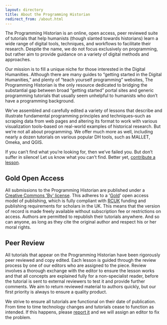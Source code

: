 ```yaml
---
layout: directory
title: About the Programming Historian
redirect_from: /about.html
---
```


The Programming Historian is an online, open access, peer reviewed suite of tutorials that help humanists (though slanted towards historians) learn a wide range of digital tools, techniques, and workflows to facilitate their research. Despite the name, we do not focus exclusively on programming, but rather aim to provide guidance on a variety of digital methods and approaches.

Our mission is to fill a unique niche for those interested in the Digital Humanities. Although there are many guides to “getting started in the Digital Humanities,” and plenty of “teach yourself programming” websites, The Programming Historian is the only resource dedicated to bridging the substantial gap between broad “getting started” portal sites and generic programming tutorials that usually seem unhelpful to humanists who don’t have a programming background.

We’ve assembled and carefully edited a variety of lessons that describe and illustrate fundamental programming principles and techniques–such as scraping data from web pages and altering its format to work with various visualization tools–based on real-world examples of historical research. But we’re not all about programming. We offer much more as well, including nearly a dozen tutorials on various popular DH tools, such as MALLET, Omeka, and QGIS.

If you can’t find what you’re looking for, then we’ve failed you. But don’t suffer in silence! Let us know what you can’t find. Better yet, [contribute a lesson](contribute).

Gold Open Access
---

All submissions to the Programming Historian are published under a [Creative Commons 'By' license](https://creativecommons.org/licenses/by/2.0/). This adheres to a '[Gold](https://en.wikipedia.org/wiki/Open_access)' open access model of publishing, which is fully compliant with [RCUK](http://www.rcuk.ac.uk/research/openaccess/) funding and publishing requirements for scholars in the UK. This means that the version of record is made freely available without subscription fee or restrictions on access. Authors are permitted to republish their tutorials anywhere. And so can anyone, as long as they cite the original author and respect his or her moral rights.

Peer Review
---

All tutorials that appear on the Programming Historian have been rigorously peer reviewed and copy edited. Each lesson is guided through the review process by one of our editors who are assigned to the piece. Review involves a thorough exchange with the editor to ensure the lesson works and that all concepts are explained fully for a non-specialist reader, before the tutorial is sent to external reviewers to test it and provide further comments. We aim to return reviewed material to authors quickly, but our first priority is always to ensure a quality product.

We strive to ensure all tutorials are functional on their date of publication. From time to time technology changes and tutorials cease to function as intended. If this happens, please [report it](https://github.com/programminghistorian/jekyll/wiki/Reporting-Issues) and we will assign an editor to fix the problem.
